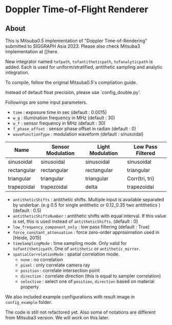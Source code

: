 Doppler Time-of-Flight Renderer
===================================
## About
This is Mitsuba0.5 implementation of "Doppler Time-of-Rendering" submitted to SIGGRAPH Asia 2023.
Please also check Mitsuba3 implementation at []here.

New integrator named `tofpath`, `tofantitheticpath`, `tofanalyticpath`  is added.
Each is used for uniform/stratified, antithetic sampling and analytic integration.

To compile, follow the original Mitsuba0.5's compliation guide.

Instead of default float precision, please use `config_double.py'.

Followings are some input parameters.

* `time` : exposure time in sec (default : 0.0015)
* `w_g` : illumination frequency in MHz (default : 30)
* `w_f` : sensor frequency in MHz (default : 30)
* `f_phase_offset` : sensor phase offset in radian (default : 0)
* `waveFunctionType` : modulation waveform (default : sinusoidal)

| Name        | Sensor Modulation | Light Modulation | Low Pass Filtered |
|-------------|-------------------|------------------|-------------------|
| sinusoidal  | sinusoidal        | sinusoidal       | sinusoidal        |
| rectangular | rectangular       | rectangular      | triangular        |
| triangular  | triangular        | triangular       | Corr(tri, tri)    |
| trapezoidal | trapezoidal       | delta            | trapezoidal       |

* `antitheticShifts` : antithetic shifts. Multiple input is available separated by underbar. (e.g 0.5 for single antithetic or 0.12_0.35 two antithetics ) (default : 0.5)
* `antitheticShiftsNumber` : antithetic shifts with equal interval. If this value is set, this is used instead of `antitheticShifts`. (default : 0)
* `low_frequency_component_only` : low pass filtering (default : True)
* `force_constant_attenuation` : force zero-order approximation used in [Heide, 2015]
* `timeSamplingMode` : time sampling mode. Only valid for `tofantitheticpath`. One of `antithetic` or `antithetic_mirror`.
* `spatialCorrelationMode` : spatial correlation mode. 
    * `none` : no correlation
    * `pixel` : only correlate camera ray
    * `position` : correlate intersection point
    * `direction` : correlate direction (this is equal to sampler correlation)
    * `selective` : select one of `position`, `direction` based on material property


We also included example configurations with result image in `config_example` folder.

The code is still not refactored yet. Also some of notations are different from Mitsuba3 version.
We will work on this later.
